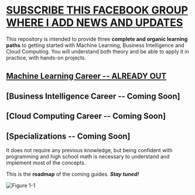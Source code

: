 # [SUBSCRIBE THIS FACEBOOK GROUP WHERE I ADD NEWS AND UPDATES](https://www.facebook.com/groups/mathfordatascience/)

This repository is intended to provide three **complete and organic learning paths** to getting started with Machine Learning, Business Intelligence and Cloud Computing.
You will understand both theory and be able to apply it in practice, with hands-on projects.

## [Machine Learning Career  --  ALREADY OUT](https://github.com/clone95/Machine-Learning-Study-Path-March-2019/tree/master/Career%20Paths/Machine%20Learning%20Engineer%20Career%20Path)  
## [Business Intelligence Career --  Coming Soon]
## [Cloud Computing Career --  Coming Soon]
## [Specializations -- Coming Soon]

It does not require any previous knowledge, but being confident with programming and high school math is necessary to understand and implement most of the concepts.

This is the **roadmap** of the coming guides. _**Stay tuned!**_

![Figure 1-1](https://raw.github.com/clone95/Machine-Learning-Study-Path-March-2019/master/RoadMap.PNG "1") 
